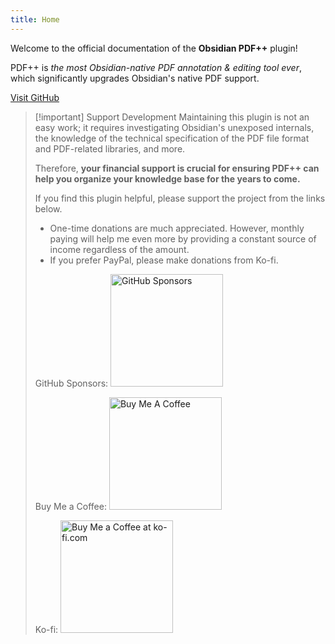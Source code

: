 ```yaml
---
title: Home
---
```

Welcome to the official documentation of the **Obsidian PDF++** plugin!

PDF++ is *the most Obsidian-native PDF annotation & editing tool ever*, which significantly upgrades Obsidian's native PDF support.

[Visit GitHub](https://github.com/RyotaUshio/obsidian-pdf-plus)

> [!important] Support Development
> Maintaining this plugin is not an easy work; it requires investigating Obsidian's unexposed internals, the knowledge of the technical specification of the PDF file format and PDF-related libraries, and more.
> 
> Therefore, **your financial support is crucial for ensuring PDF++ can help you organize your knowledge base for the years to come.**
> 
> If you find this plugin helpful, please support the project from the links below.
> 
> - One-time donations are much appreciated. However, monthly paying will help me even more by providing a constant source of income regardless of the amount.
> - If you prefer PayPal, please make donations from Ko-fi.
> 
> GitHub Sponsors:
> <a href="https://github.com/sponsors/RyotaUshio" target="_blank"><img src="https://img.shields.io/static/v1?label=Sponsor&message=%E2%9D%A4&logo=GitHub&color=%23fe8e86" alt="GitHub Sponsors" style="width: 180px; height:auto;"></a>
> 
> Buy Me a Coffee:
> <a href="https://www.buymeacoffee.com/ryotaushio" target="_blank"><img src="https://cdn.buymeacoffee.com/buttons/v2/default-yellow.png" alt="Buy Me A Coffee" style="width: 180px; height:auto;"></a>
> 
> Ko-fi:
> <a href='https://ko-fi.com/E1E6U7CJZ' target='_blank'><img height='36' style='border:0px; width: 180px; height:auto;' src='https://storage.ko-fi.com/cdn/kofi2.png?v=3' border='0' alt='Buy Me a Coffee at ko-fi.com' /></a>
> 